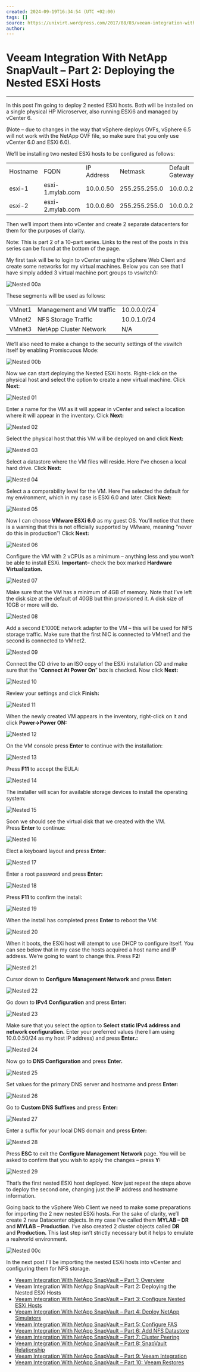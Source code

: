 ```yaml
---
created: 2024-09-19T16:34:54 (UTC +02:00)
tags: []
source: https://univirt.wordpress.com/2017/08/03/veeam-integration-with-netapp-snapvault-part-2-deploying-the-nested-esxi-hosts/
author: 
---
```


# Veeam Integration With NetApp SnapVault – Part 2: Deploying the Nested ESXi Hosts

---
In this post I’m going to deploy 2 nested ESXi hosts. Both will be installed on a single physical HP Microserver, also running ESXi6 and managed by vCenter 6.

(Note – due to changes in the way that vSphere deploys OVFs, vSphere 6.5 will not work with the NetApp OVF file, so make sure that you only use vCenter 6.0 and ESXi 6.0).

We’ll be installing two nested ESXi hosts to be configured as follows:

<table><tbody><tr><td>Hostname</td><td>FQDN</td><td>IP Address</td><td>Netmask</td><td>Default Gateway</td></tr><tr><td>esxi-1</td><td>esxi-1.mylab.com</td><td>10.0.0.50</td><td>255.255.255.0</td><td>10.0.0.254</td></tr><tr><td>esxi-2</td><td>esxi-2.mylab.com</td><td>10.0.0.60</td><td>255.255.255.0</td><td>10.0.0.254</td></tr></tbody></table>

Then we’ll import them into vCenter and create 2 separate datacenters for them for the purposes of clarity.

Note: This is part 2 of a 10-part series. Links to the rest of the posts in this series can be found at the bottom of the page.

My first task will be to login to vCenter using the vSphere Web Client and create some networks for my virtual machines. Below you can see that I have simply added 3 virtual machine port groups to vswitch0:

![Nested 00a](https://univirt.wordpress.com/wp-content/uploads/2017/05/nested-00a.jpg?w=809)

These segments will be used as follows:

<table><tbody><tr><td>VMnet1</td><td>Management and VM traffic</td><td>10.0.0.0/24</td></tr><tr><td>VMnet2</td><td>NFS Storage Traffic</td><td>10.0.1.0/24</td></tr><tr><td>VMnet3</td><td>NetApp Cluster Network</td><td>N/A</td></tr></tbody></table>

We’ll also need to make a change to the security settings of the vswitch itself by enabling Promiscuous Mode:

![Nested 00b](https://univirt.wordpress.com/wp-content/uploads/2017/05/nested-00b.jpg?w=809)

Now we can start deploying the Nested ESXi hosts. Right-click on the physical host and select the option to create a new virtual machine. Click **Next**:

![Nested 01](https://univirt.wordpress.com/wp-content/uploads/2017/05/nested-01.jpg?w=809)

Enter a name for the VM as it will appear in vCenter and select a location where it will appear in the inventory. Click **Next:**

![Nested 02](https://univirt.wordpress.com/wp-content/uploads/2017/05/nested-02.jpg?w=809)

Select the physical host that this VM will be deployed on and click **Next:**

![Nested 03](https://univirt.wordpress.com/wp-content/uploads/2017/05/nested-03.jpg?w=809)

Select a datastore where the VM files will reside. Here I’ve chosen a local hard drive. Click **Next:**

![Nested 04](https://univirt.wordpress.com/wp-content/uploads/2017/05/nested-04.jpg?w=809)

Select a a comparability level for the VM. Here I’ve selected the default for my environment, which in my case is ESXi 6.0 and later. Click **Next:**

![Nested 05](https://univirt.wordpress.com/wp-content/uploads/2017/05/nested-05.jpg?w=809)

Now I can choose **VMware ESXi 6.0** as my guest OS. You’ll notice that there is a warning that this is not officially supported by VMware, meaning “never do this in production”! Click **Next:**

![Nested 06](https://univirt.wordpress.com/wp-content/uploads/2017/05/nested-06.jpg?w=809)

Configure the VM with 2 vCPUs as a minimum – anything less and you won’t be able to install ESXi. **Important**– check the box marked **Hardware Virtualization.** 

![Nested 07](https://univirt.wordpress.com/wp-content/uploads/2017/05/nested-07.jpg?w=809)

Make sure that the VM has a minimum of 4GB of memory. Note that I’ve left the disk size at the default of 40GB but thin provisioned it. A disk size of 10GB or more will do.

![Nested 08](https://univirt.wordpress.com/wp-content/uploads/2017/05/nested-08.jpg?w=809)

Add a second E1000E network adapter to the VM – this will be used for NFS storage traffic. Make sure that the first NIC is connected to VMnet1 and the second is connected to VMnet2.

![Nested 09](https://univirt.wordpress.com/wp-content/uploads/2017/05/nested-09.jpg?w=809)

Connect the CD drive to an ISO copy of the ESXi installation CD and make sure that the “**Connect At Power On**” box is checked. Now click **Next:**

![Nested 10](https://univirt.wordpress.com/wp-content/uploads/2017/05/nested-10.jpg?w=809)

Review your settings and click **Finish:**

![Nested 11](https://univirt.wordpress.com/wp-content/uploads/2017/05/nested-11.jpg?w=809)

When the newly created VM appears in the inventory, right-click on it and click **Power->Power ON:**

![Nested 12](https://univirt.wordpress.com/wp-content/uploads/2017/05/nested-12.jpg?w=809)

On the VM console press **Enter** to continue with the installation:

![Nested 13](https://univirt.wordpress.com/wp-content/uploads/2017/05/nested-13.jpg?w=809)

Press **F11** to accept the EULA:

![Nested 14](https://univirt.wordpress.com/wp-content/uploads/2017/05/nested-14.jpg?w=809)

The installer will scan for available storage devices to install the operating system:

![Nested 15](https://univirt.wordpress.com/wp-content/uploads/2017/05/nested-15.jpg?w=809)

Soon we should see the virtual disk that we created with the VM. Press **Enter** to continue:

![Nested 16](https://univirt.wordpress.com/wp-content/uploads/2017/05/nested-16.jpg?w=809)

Elect a keyboard layout and press **Enter:**

![Nested 17](https://univirt.wordpress.com/wp-content/uploads/2017/05/nested-17.jpg?w=809)

Enter a root password and press **Enter:**

![Nested 18](https://univirt.wordpress.com/wp-content/uploads/2017/05/nested-18.jpg?w=809)

Press **F11** to confirm the install:

![Nested 19](https://univirt.wordpress.com/wp-content/uploads/2017/05/nested-19.jpg?w=809)

When the install has completed press **Enter** to reboot the VM:

![Nested 20](https://univirt.wordpress.com/wp-content/uploads/2017/05/nested-20.jpg?w=809)

When it boots, the ESXi host will atempt to use DHCP to configure itself. You can see below that in my case the hosts acquired a host name and IP address. We’re going to want to change this. Press **F2:**

![Nested 21](https://univirt.wordpress.com/wp-content/uploads/2017/05/nested-21.jpg?w=809)

Cursor down to **Configure Management Network** and press **Enter:**

![Nested 22](https://univirt.wordpress.com/wp-content/uploads/2017/05/nested-22.jpg?w=809)

Go down to **IPv4 Configuration** and press **Enter:**

![Nested 23](https://univirt.wordpress.com/wp-content/uploads/2017/05/nested-23.jpg?w=809)

Make sure that you select the option to **Select static IPv4 address and network configuration.** Enter your preferred values (here I am using 10.0.0.50/24 as my host IP address) and press **Enter.:**

![Nested 24](https://univirt.wordpress.com/wp-content/uploads/2017/05/nested-24.jpg?w=809)

Now go to **DNS Configuration** and press **Enter.** 

![Nested 25](https://univirt.wordpress.com/wp-content/uploads/2017/05/nested-25.jpg?w=809)

Set values for the primary DNS server and hostname and press **Enter:**

![Nested 26](https://univirt.wordpress.com/wp-content/uploads/2017/05/nested-26.jpg?w=809)

Go to **Custom DNS Suffixes** and press **Enter:**

![Nested 27](https://univirt.wordpress.com/wp-content/uploads/2017/05/nested-27.jpg?w=809)

Enter a suffix for your local DNS domain and press **Enter:**

![Nested 28](https://univirt.wordpress.com/wp-content/uploads/2017/05/nested-28.jpg?w=809)

Press **ESC** to exit the **Configure Management Network** page. You will be asked to confirm that you wish to apply the changes – press **Y:**

![Nested 29](https://univirt.wordpress.com/wp-content/uploads/2017/05/nested-29.jpg?w=809)

That’s the first nested ESXi host deployed. Now just repeat the steps above to deploy the second one, changing just the IP address and hostname information.

Going back to the vSphere Web Client we need to make some preparations for importing the 2 new nested ESXi hosts. For the sake of clarity, we’ll create 2 new Datacenter objects. In my case I’ve called them **MYLAB – DR** and **MYLAB – Production**. I’ve also created 2 cluster objects called **DR** and **Production.** This last step isn’t strictly necessary but it helps to emulate a realworld environment.

![Nested 00c](https://univirt.wordpress.com/wp-content/uploads/2017/05/nested-00c.jpg?w=809)

In the next post I’ll be importing the nested ESXi hosts into vCenter and configuring them for NFS storage.

-   [Veeam Integration With NetApp SnapVault – Part 1: Overview](https://univirt.wordpress.com/2017/08/03/veeam-integration-with-netapp-snapvault-part-1-overview/)
-   Veeam Integration With NetApp SnapVault – Part 2: Deploying the Nested ESXi Hosts
-   [Veeam Integration With NetApp SnapVault – Part 3: Configure Nested ESXi Hosts](https://univirt.wordpress.com/2017/08/03/veeam-integration-with-netapp-snapvault-part-3-configure-nested-esxi-hosts/)
-   [Veeam Integration With NetApp SnapVault – Part 4: Deploy NetApp Simulators](https://univirt.wordpress.com/2017/08/03/veeam-integration-with-netapp-snapvault-part-4-deploy-netapp-simulators/)
-   [Veeam Integration With NetApp SnapVault – Part 5: Configure FAS](https://univirt.wordpress.com/2017/08/03/veeam-integration-with-netapp-snapvault-part-5-configure-fas/)
-   [Veeam Integration With NetApp SnapVault – Part 6: Add NFS Datastore](https://univirt.wordpress.com/2017/08/03/veeam-integration-with-netapp-snapvault-part-6-add-nfs-datastore/)
-   [Veeam Integration With NetApp SnapVault – Part 7: Cluster Peering](https://univirt.wordpress.com/2017/08/03/veeam-integration-with-netapp-snapvault-part-7-cluster-peering/)
-   [Veeam Integration With NetApp SnapVault – Part 8: SnapVault Relationship](https://univirt.wordpress.com/2017/08/03/veeam-integration-with-netapp-snapvault-part-8-snapvault-relationship/)
-   [Veeam Integration With NetApp SnapVault – Part 9: Veeam Integration](https://univirt.wordpress.com/2017/08/03/veeam-integration-with-netapp-snapvault-part-9-veeam-integration/)
-   [Veeam Integration With NetApp SnapVault – Part 10: Veeam Restores](https://univirt.wordpress.com/2017/08/03/veeam-integration-with-netapp-snapvault-part-10-veeam-restores/)
